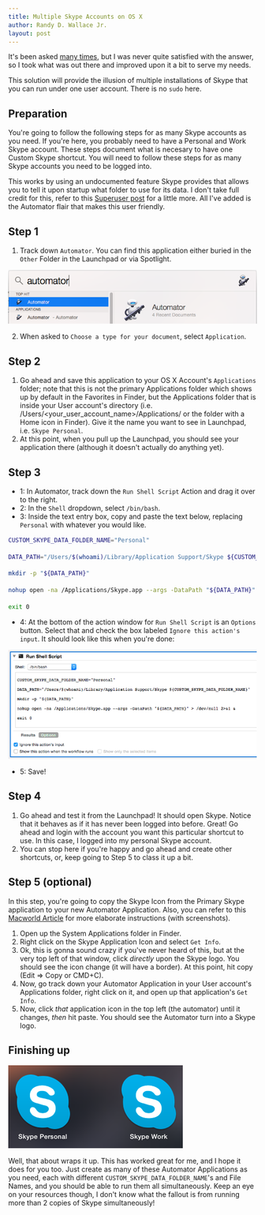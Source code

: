 ```yaml
---
title: Multiple Skype Accounts on OS X
author: Randy D. Wallace Jr.
layout: post
---
```


It's been asked [many times](https://www.google.com/search?q=multiple%20skype%20accounts%20mac), but I was never quite satisfied with the answer, so I took what was out there and improved upon it a bit to serve my needs.

This solution will provide the illusion of multiple installations of Skype that you can run under one user account.  There is no `sudo` here.

## Preparation

You're going to follow the following steps for as many Skype accounts as you need.  If you're here, you probably need to have a Personal and Work Skype account.  These steps document what is necesary to
have one Custom Skype shortcut.  You will need to follow these steps for as many Skype accounts you need to be logged into.

This works by using an undocumented feature Skype provides that allows you to tell it upon startup what folder to use for its data.  I don't take full credit for this, refer to 
this [Superuser post](http://superuser.com/questions/271646/multiple-skype-clients-on-mac-os-x) for a little more.  All I've added is the Automator flair that makes this user friendly.

## Step 1

1. Track down `Automator`.  You can find this application either buried in the `Other` Folder in the Launchpad or via Spotlight.

![Automator Image](/assets/skype-screenshot-automator.png)

2. When asked to `Choose a type for your document`, select `Application`.

## Step 2

1. Go ahead and save this application to your OS X Account's `Applications` folder; note that this is not the primary Applications folder which shows up by default in the Favorites in Finder, but the Applications folder that is 
inside your User account's directory (i.e. /Users/<your_user_account_name>/Applications/ or the folder with a Home icon in Finder).  Give it the name you want to see in Launchpad, i.e. `Skype Personal`.
2. At this point, when you pull up the Launchpad, you should see your application there (although it doesn't actually do anything yet).

## Step 3

* 1: In Automator, track down the `Run Shell Script` Action and drag it over to the right.
* 2: In the `Shell` dropdown, select `/bin/bash`.
* 3: Inside the text entry box, copy and paste the text below, replacing `Personal` with whatever you would like.

```bash
CUSTOM_SKYPE_DATA_FOLDER_NAME="Personal"

DATA_PATH="/Users/$(whoami)/Library/Application Support/Skype ${CUSTOM_SKYPE_DATA_FOLDER_NAME}"

mkdir -p "${DATA_PATH}"

nohup open -na /Applications/Skype.app --args -DataPath "${DATA_PATH}" > /dev/null 2>&1 &

exit 0
```

* 4: At the bottom of the action window for `Run Shell Script` is an `Options` button.  Select that and check the box labeled `Ignore this action's input`.  It should look like this when you're done:

![Run Shell Script Image](/assets/skype-screenshot-run-shell-script.png)

* 5: Save!

## Step 4

1. Go ahead and test it from the Launchpad!  It should open Skype.  Notice that it behaves as if it has never been logged into before.  Great!  Go ahead and login with the account you want this particular
shortcut to use.  In this case, I logged into my personal Skype account.
2. You can stop here if you're happy and go ahead and create other shortcuts, or, keep going to Step 5 to class it up a bit.

## Step 5 (optional)

In this step, you're going to copy the Skype Icon from the Primary Skype application to your new Automator Application.  Also, you can refer to this 
[Macworld Article](http://www.macworld.co.uk/how-to/mac-software/how-change-os-x-yosemites-icons-3597494/) for more elaborate instructions (with screenshots).

1. Open up the System Applications folder in Finder.
2. Right click on the Skype Application Icon and select `Get Info`.
3. Ok, this is gonna sound crazy if you've never heard of this, but at the very top left of that window, click *directly* upon the Skype logo.  You should see the icon change (it will have a border).  At this
point, hit copy (Edit => Copy or CMD+C).
4. Now, go track down your Automator Application in your User account's Applications folder, right click on it, and open up that application's `Get Info`.
5. Now, click *that* application icon in the top left (the automator) until it changes, *then* hit paste.  You should see the Automator turn into a Skype logo.

## Finishing up

![Final Image](/assets/skype-screenshot-final.png)

Well, that about wraps it up.  This has worked great for me, and I hope it does for you too.  Just create as many of these Automator Applications as you need, each with different `CUSTOM_SKYPE_DATA_FOLDER_NAME`'s and File Names, and 
you should be able to run them all simultaneously.  Keep an eye on your resources though, I don't know what the fallout is from running more than 2 copies of Skype simultaneously!
